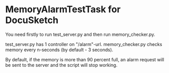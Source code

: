 # MemoryAlarmTestTask for DocuSketch
You need firstly to run test_server.py and then run memory_checker.py.

test_server.py has 1 controller on "/alarm"-url.
memory_checker.py checks memory every n-seconds (by default - 3 seconds).

By default, if the memory is more than 90 percent full, an alarm request will be sent to the server and the script will stop working.
